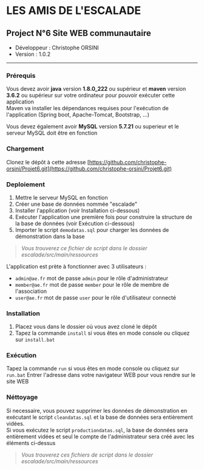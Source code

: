 # LES AMIS DE L'ESCALADE

## Project N°6 Site WEB communautaire

* Développeur : Christophe ORSINI
* Version     : 1.0.2

---
### Prérequis
Vous devez avoir **java** version **1.8.0_222** ou supérieur et **maven** version **3.6.2** ou supérieur sur votre ordinateur pour pouvoir exécuter cette application  
Maven va installer les dépendances requises pour l'exécution de l'application (Spring boot, Apache-Tomcat, Bootstrap, ...) 
 
Vous devez également avoir **MySQL** version **5.7.21** ou superieur et le serveur MySQL doit être en fonction

### Chargement
Clonez le dépôt à cette adresse [https://github.com/christophe-orsini/Projet6.git](https://github.com/christophe-orsini/Projet6.git)

### Deploiement
1. Mettre le serveur MySQL en fonction
2. Créer une base de données nommée "escalade"
3. Installer l'application (voir Installation ci-dessous)
4. Exécuter l'application une première fois pour construire la structure de la base de données (voir Exécution ci-dessous)
5. Importer le script `demodatas.sql` pour charger les données de démonstration dans la base

> *Vous trouverez ce fichier de script dans le dossier escalade/src/main/ressources*

L'application est prète à fonctionner avec 3 utilisateurs :
- `admin@ae.fr` mot de passe `admin` pour le rôle d'administrateur
- `member@ae.fr` mot de passe `member` pour le rôle de membre de l'association
- `user@ae.fr` mot de passe `user` pour le rôle d'utilisateur connecté

### Installation
1. Placez vous dans le dossier où vous avez cloné le dépôt  
2. Tapez la commande `install` si vous êtes en mode console ou cliquez sur `install.bat`  

### Exécution
Tapez la commande `run` si vous êtes en mode console ou cliquez sur `run.bat` 
Entrer l'adresse  dans votre navigateur WEB pour vous rendre sur le site WEB

### Néttoyage
Si necessaire, vous pouvez supprimer les données de démonstration en exécutant le script `cleandatas.sql` et la base de données sera entièrement vidées.  
Si vous exécutez le script `productiondatas.sql`, la base de données sera entièrement vidées et seul le compte de l'administrateur sera créé avec les éléments ci-dessus

> *Vous trouverez ces fichiers de script dans le dossier escalade/src/main/ressources*